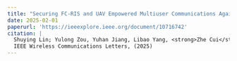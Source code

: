 ```yaml
---
title: "Securing FC-RIS and UAV Empowered Multiuser Communications Against a Randomly Flying Eavesdropper"
date: 2025-02-01
paperurl: 'https://ieeexplore.ieee.org/document/10716742'
citation: |
  Shuying Lin; Yulong Zou, Yuhan Jiang, Libao Yang, <strong>Zhe Cui</strong>, Le-Nam Tran
  IEEE Wireless Communications Letters, (2025)
---
```

